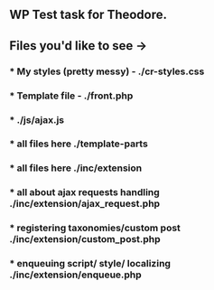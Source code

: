 ## WP Test task for Theodore. ##

## Files you'd like to see -> ##

### * My styles (pretty messy) - ./cr-styles.css ###
### * Template file - ./front.php ###
### * ./js/ajax.js ###
### * all files here ./template-parts ###
### * all files here ./inc/extension ###
### * all about ajax requests handling ./inc/extension/ajax_request.php ###
### * registering taxonomies/custom post ./inc/extension/custom_post.php ###
### * enqueuing script/ style/ localizing ./inc/extension/enqueue.php ###
